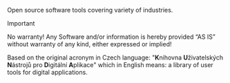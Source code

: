 Open source software tools covering variety of industries.

> [!IMPORTANT]
> No warranty!
> Any Software and/or information is hereby provided “AS IS” without warranty of any kind, either expressed or implied!

Based on the original acronym in Czech language: "**K**nihovna **U**živatelských **N**ástrojů pro **D**igitální **A**plikace" which in English means: a library of user tools for digital applications.


